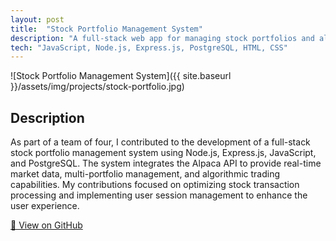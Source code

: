 ```yaml
---
layout: post
title:  "Stock Portfolio Management System"
description: "A full-stack web app for managing stock portfolios and algorithmic trading."
tech: "JavaScript, Node.js, Express.js, PostgreSQL, HTML, CSS"
---
```

![Stock Portfolio Management System]({{ site.baseurl }}/assets/img/projects/stock-portfolio.jpg)

## Description
As part of a team of four, I contributed to the development of a full-stack stock portfolio management system using Node.js, Express.js, JavaScript, and PostgreSQL. The system integrates the Alpaca API to provide real-time market data, multi-portfolio management, and algorithmic trading capabilities. My contributions focused on optimizing stock transaction processing and implementing user session management to enhance the user experience.

<a href="https://github.com/kaunghz/VirtuAlgo" target="_blank" rel="noopener">🔗 View on GitHub</a>
